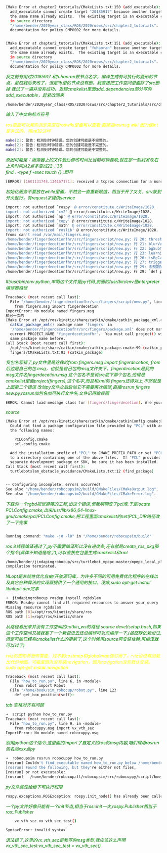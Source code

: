```bash
CMake Error at chapter2_tutorials/CMakeLists.txt:150 (add_executable):
  add_executable cannot create target "20185917" because another target with
  the same name already exists.  The existing target is an executable created
  in source directory
  "/home/bender/2020year_class/ROS/2020rosws/src/chapter2_tutorials".  See
  documentation for policy CMP0002 for more details.


CMake Error at chapter2_tutorials/CMakeLists.txt:151 (add_executable):
  add_executable cannot create target "fuhaoran" because another target with
  the same name already exists.  The existing target is an executable created
  in source directory
  "/home/bender/2020year_class/ROS/2020rosws/src/chapter2_tutorials".  See
  documentation for policy CMP0002 for more details.

```
<font color="green">*我之前有用过20185917 和fuhaoran做节点名字，编译生成有可执行的菱形的节点，虽然我后来改了，但是lib里的节点没有删，我直接把工作空间里面除了src删掉*
*我试了一遍并没有成功，发现cmakelist里面add_dependencies部分写的add_executable，赶紧改回来*</font>



```bash
/home/bender/2020year_class/ROS/2020rosws/src/chapter2_tutorials/src/chapter2homeworkfhr_a.cpp:21:8: error: stray ‘\357’ in program
```
<font color="green">*输入了中文的标点符号*</font>

<font color="yellow">*ros里面可以用的消息类型在roswiki里面可以查看  直接搜rosmsg wiki  因为像int是非法的，得int32这样*</font>


```bash
make[2]: 警告：检测到时钟错误。您的创建可能是不完整的。
make[2]: 警告：检测到时钟错误。您的创建可能是不完整的。
make[2]: 警告：检测到时钟错误。您的创建可能是不完整的。
```
<font color="green">*原因可能是：服务器上的文件最后修改时间比当前时钟要晚,就在那一刻我发现右上角时间从2点多变成22：36*   
*find . -type f -exec touch {} \;即可*</font>

```bash
[ERROR] [1601131748.134167171]: received a tcpros connection for a nonexistent service [/fhrhomework_srv].
```
<font color="green">*初始化服务不要放在while里面，不然会一直重新赋值，相当于开了又关，srv放到开头就行，有request才提供service*</font>

```bash
import: not authorized `rospy' @ error/constitute.c/WriteImage/1028.
import: not authorized `cv2' @ error/constitute.c/WriteImage/1028.
import: not authorized `np' @ error/constitute.c/WriteImage/1028.
import: not authorized `copy' @ error/constitute.c/WriteImage/1028.
import: not authorized `math' @ error/constitute.c/WriteImage/1028.
import: not authorized `roslib' @ error/constitute.c/WriteImage/1028.
from: can't read /var/mail/fingers.msg
/home/bender/fingerdecetionfhr/src/fingers/script/new.py: 行 20: threshold: 未找到命令
/home/bender/fingerdecetionfhr/src/fingers/script/new.py: 行 21: blurValue: 未找到命令
/home/bender/fingerdecetionfhr/src/fingers/script/new.py: 行 22: bgSubThreshold: 未找到命令
/home/bender/fingerdecetionfhr/src/fingers/script/new.py: 行 23: learningRate: 未找到命令
/home/bender/fingerdecetionfhr/src/fingers/script/new.py: 行 26: isBgCaptured: 未找到命令
/home/bender/fingerdecetionfhr/src/fingers/script/new.py: 行 27: triggerSwitch: 未找到命令
/home/bender/fingerdecetionfhr/src/fingers/script/new.py: 行 29: 未预期的符号 `(' 附近有语法错误
/home/bender/fingerdecetionfhr/src/fingers/script/new.py: 行 29: `def printThreshold(thr):'
```
<font color="green">*#!/usr/bin/env python,申明这个文件是py代码,前面的/usr/bin/env是interpreter编译器路径*</font>

```bash
Traceback (most recent call last):
  File "/home/bender/fingerdecetionfhr/src/fingers/script/new.py", line 9, in <module>
    from fingers.msg import fingerdecetion
ImportError: No module named fingers.msg
和另一次的
CMake Error at /opt/ros/kinetic/share/catkin/cmake/catkin_package_xml.cmake:54 (message):
  catkin_package_xml() package name 'fingers' in
  '/home/bender/fingerdecetionfhr/src/fingers/package.xml' does not match
  current PROJECT_NAME 'fingerdecetionfhr'.  You must call project() with the
  same package name before.
Call Stack (most recent call first):
  /opt/ros/kinetic/share/catkin/cmake/catkin_package.cmake:99 (catkin_package_xml)
  fingers/CMakeLists.txt:93 (catkin_package)
```
<font color="green">*我包名写错了,py文件里是这样的from fingers.msg import fingerdecetion,*
*from后边是自己的包.msg，也就是自己包的msg文件夹下，fingerdecetion是我的msg文件名fingerdecetion.msg*
*这个包名不是说src底下那个包名,他得是cmakelist里面project(fingers),这个名字,而且和xml的<package> <name>fingers</name>还得对上,不然就是上面第二个错误*
*改动py文件之后启动它不需要再次编译,直接rosrun fingers new.py,rosrun加包名加可执行文件名,文件记得给权限*</font>

```bash
ERROR: Cannot load message class for [fingers/fingerdecetion]. Are your messages built?
```
<font color="green">*source*</font>

```bash
CMake Error at /opt/ros/kinetic/share/catkin/cmake/catkinConfig.cmake:83 (find_package):
  Could not find a package configuration file provided by "PCL" with any of
  the following names:

    PCLConfig.cmake
    pcl-config.cmake

  Add the installation prefix of "PCL" to CMAKE_PREFIX_PATH or set "PCL_DIR"
  to a directory containing one of the above files.  If "PCL" provides a
  separate development package or SDK, be sure it has been installed.
Call Stack (most recent call first):
  turtlebotslam_obstacle_avoidance/CMakeLists.txt:12 (find_package)


-- Configuring incomplete, errors occurred!
See also "/home/bender/robocupsim2/build/CMakeFiles/CMakeOutput.log".
See also "/home/bender/robocupsim2/build/CMakeFiles/CMakeError.log".
```
<font color="green">*下载的一个rgbd视觉避障的工程,出这个错误,但我明明安了pcl库.于是locate PCLConfig.cmake,出来/usr/lib/x86_64-linux-gnu/cmake/pcl/PCLConfig.cmake,把工程里面cmakelist的set(PCL_DIR路径改了一下完事*</font>

```bash

Running command: "make -j8 -l8" in "/home/bender/robocupsim/build"
```
<font color="green">*ros 8线程编译通过了,py不需要编译所以没有进度条,还有就是create_ros_pkg那个指令(具体不知道是啥了),可以直接在包里生成cmakelist和xml*</font>

```bash
/home/bender/jindapingrobocup/src/turtlebot_mpepc-master/mpepc_local_planner/include/mpepc_local_planner/mpepc_planner_ros.h:67:21: fatal error: nlopt.hpp: 没有那个文件或目录
compilation terminated.
```
<font color="green">*NLopt是非线性优化自由/开放源码库，为许多不同的可用免费优化程序的在线以及其它各种算法的实现原提供了一个通用的接口。没库,sudo apt-get install libnlopt-dev完事*</font>

```bash
➜  jindapingrobocup rosdep install rgbdslam
ERROR: Rosdep cannot find all required resources to answer your query
Missing resource rgbdslam
ROS path [0]=/opt/ros/kinetic/share/ros
ROS path [1]=/opt/ros/kinetic/share
```
<font color="green">*从路径看出来并没有工作空间的catkin_ws的路径.source devel/setup.bash,如果这个工作空间又被我塞了一个新包进去还没编译可以先编译一下,(虽然缺依赖没过,但是可能已经有cmakelist什么的更新了,这个时候再source再安装依赖,再编译就可以过了)*</font>

<font color="yellow">*rviz的图形界面有警告，找不到costmap和globalmap但订阅了，rviz也没有加载出代价地图，可能是因为没有装navigation，因为navigation没有默认安装。sudo apt-get install navigation*</font>

```bash
Traceback (most recent call last):
  File "how_to_run.py", line 6, in <module>
    from robot import Robot
  File "/home/book/sim_robocup/robot.py", line 123
    def get_box_position(self):
```
<font color="green">*tab 空格对齐有问题*</font>

```bash
➜  script python how_to_run.py  
Traceback (most recent call last):
  File "how_to_run.py", line 9, in <module>
    from robocuppy.msg import vx_vth_sec
ImportError: No module named robocuppy.msg
```
<font color="green">*别用python这个指令,这里面的import了自定义的ros的msg内容,咱们得用rosrun包名加xxx点py*</font>

```bash
➜  robocupsim rosrun robocuppy how_to_run.py
[rosrun] Couldn't find executable named how_to_run.py below /home/bender/robocupall/robocupsim/src/robocuppy
[rosrun] Found the following, but they're either not files,
[rosrun] or not executable:
[rosrun]   /home/bender/robocupall/robocupsim/src/robocuppy/script/how_to_run.py
```
<font color="green">*py文件属性给给下可执行权限*</font>

```bash
rospy.exceptions.ROSException: rospy.init_node() has already been called with different arguments: ('robot', ['/home/bender/robocupall/robocupsim/src/robocuppy/script/how_to_run.py'], False, None, False, False)
```
<font color="green">*一个py文件好像只能有一个init节点,相当于ros::init一次,rospy.Publisher相当于ros::Publisher*</font>

```bash
    vx_vth_sec vx_vth_sec_test()
                             ^
SyntaxError: invalid syntax
```
<font color="green">*语法错了,这里的vx_vth_sec是我写的msg类型,我应该这么声明vx_vth_sec_test:vx_vth_sec_test = vx_vth_sec()*</font>
